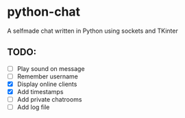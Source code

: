 # python-chat
A selfmade chat written in Python using sockets and TKinter

## TODO:
- [ ] Play sound on message
- [ ] Remember username
- [x] Display online clients
- [x] Add timestamps
- [ ] Add private chatrooms
- [ ] Add log file
